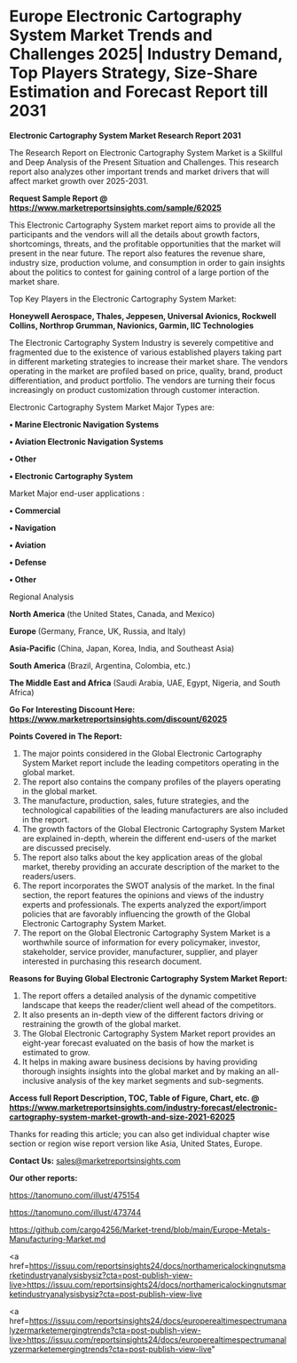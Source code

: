 # Europe Electronic Cartography System Market Trends and Challenges 2025| Industry Demand, Top Players Strategy, Size-Share Estimation and Forecast Report till 2031

<strong>Electronic Cartography System Market Research Report 2031</strong>

The Research Report on Electronic Cartography System Market is a Skillful and Deep Analysis of the Present Situation and Challenges. This research report also analyzes other important trends and market drivers that will affect market growth over 2025-2031.

<strong>Request Sample Report @ <a href=https://www.marketreportsinsights.com/sample/62025>https://www.marketreportsinsights.com/sample/62025</a></strong>

This Electronic Cartography System market report aims to provide all the participants and the vendors will all the details about growth factors, shortcomings, threats, and the profitable opportunities that the market will present in the near future. The report also features the revenue share, industry size, production volume, and consumption in order to gain insights about the politics to contest for gaining control of a large portion of the market share.

Top Key Players in the Electronic Cartography System Market:

<strong>Honeywell Aerospace, Thales, Jeppesen, Universal Avionics, Rockwell Collins, Northrop Grumman, Navionics, Garmin, IIC Technologies</strong>

The Electronic Cartography System Industry is severely competitive and fragmented due to the existence of various established players taking part in different marketing strategies to increase their market share. The vendors operating in the market are profiled based on price, quality, brand, product differentiation, and product portfolio. The vendors are turning their focus increasingly on product customization through customer interaction.

Electronic Cartography System Market Major Types are:

<strong>• Marine Electronic Navigation Systems

• Aviation Electronic Navigation Systems

• Other

• Electronic Cartography System</strong>

Market Major end-user applications :

<strong>• Commercial

• Navigation

• Aviation

• Defense

• Other</strong>

Regional Analysis

</u><strong><b>North America</b></strong> (the United States, Canada, and Mexico)

<strong><b>Europe </b></strong>(Germany, France, UK, Russia, and Italy)

<strong><b>Asia-Pacific</b></strong> (China, Japan, Korea, India, and Southeast Asia)

<strong><b>South America</b></strong> (Brazil, Argentina, Colombia, etc.)

<strong><b>The Middle East and Africa</b></strong> (Saudi Arabia, UAE, Egypt, Nigeria, and South Africa)

<strong>Go For Interesting Discount Here: <a href=https://www.marketreportsinsights.com/discount/62025>https://www.marketreportsinsights.com/discount/62025</a></strong>

<strong>Points Covered in The Report:</strong>
<ol>
  <li>The major points considered in the Global Electronic Cartography System Market report include the leading competitors operating in the global market.</li>
  <li>The report also contains the company profiles of the players operating in the global market.</li>
  <li>The manufacture, production, sales, future strategies, and the technological capabilities of the leading manufacturers are also included in the report.</li>
  <li>The growth factors of the Global Electronic Cartography System Market are explained in-depth, wherein the different end-users of the market are discussed precisely.</li>
  <li>The report also talks about the key application areas of the global market, thereby providing an accurate description of the market to the readers/users.</li>
  <li>The report incorporates the SWOT analysis of the market. In the final section, the report features the opinions and views of the industry experts and professionals. The experts analyzed the export/import policies that are favorably influencing the growth of the Global Electronic Cartography System Market.</li>
  <li>The report on the Global Electronic Cartography System Market is a worthwhile source of information for every policymaker, investor, stakeholder, service provider, manufacturer, supplier, and player interested in purchasing this research document.</li>
</ol>
<strong>Reasons for Buying Global Electronic Cartography System Market Report:</strong>

<ol>
  <li>The report offers a detailed analysis of the dynamic competitive landscape that keeps the reader/client well ahead of the competitors.</li>
  <li>It also presents an in-depth view of the different factors driving or restraining the growth of the global market.</li>
  <li>The Global Electronic Cartography System Market report provides an eight-year forecast evaluated on the basis of how the market is estimated to grow.</li>
  <li>It helps in making aware business decisions by having providing thorough insights insights into the global market and by making an all-inclusive analysis of the key market segments and sub-segments.</li>
</ol>
<strong>Access full Report Description, TOC, Table of Figure, Chart, etc. @ <a href=https://www.marketreportsinsights.com/industry-forecast/electronic-cartography-system-market-growth-and-size-2021-62025>https://www.marketreportsinsights.com/industry-forecast/electronic-cartography-system-market-growth-and-size-2021-62025</a></strong>


Thanks for reading this article; you can also get individual chapter wise section or region wise report version like Asia, United States, Europe.

<strong>Contact Us:</strong>
sales@marketreportsinsights.com

<strong>Our other reports:</strong>

<a href=https://tanomuno.com/illust/475154>https://tanomuno.com/illust/475154</a>

<a href=https://tanomuno.com/illust/473744>https://tanomuno.com/illust/473744</a>

<a href=https://github.com/cargo4256/Market-trend/blob/main/Europe-Metals-Manufacturing-Market.md>https://github.com/cargo4256/Market-trend/blob/main/Europe-Metals-Manufacturing-Market.md</a>

<a href=https://issuu.com/reportsinsights24/docs/northamericalockingnutsmarketindustryanalysisbysiz?cta=post-publish-view-live>https://issuu.com/reportsinsights24/docs/northamericalockingnutsmarketindustryanalysisbysiz?cta=post-publish-view-live</a>

<a href=https://issuu.com/reportsinsights24/docs/europerealtimespectrumanalyzermarketemergingtrends?cta=post-publish-view-live>https://issuu.com/reportsinsights24/docs/europerealtimespectrumanalyzermarketemergingtrends?cta=post-publish-view-live</a>"
